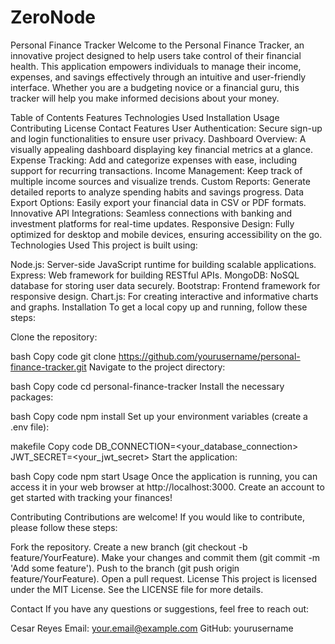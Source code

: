 # ZeroNode
Personal Finance Tracker
Welcome to the Personal Finance Tracker, an innovative project designed to help users take control of their financial health. This application empowers individuals to manage their income, expenses, and savings effectively through an intuitive and user-friendly interface. Whether you are a budgeting novice or a financial guru, this tracker will help you make informed decisions about your money.

Table of Contents
Features
Technologies Used
Installation
Usage
Contributing
License
Contact
Features
User Authentication: Secure sign-up and login functionalities to ensure user privacy.
Dashboard Overview: A visually appealing dashboard displaying key financial metrics at a glance.
Expense Tracking: Add and categorize expenses with ease, including support for recurring transactions.
Income Management: Keep track of multiple income sources and visualize trends.
Custom Reports: Generate detailed reports to analyze spending habits and savings progress.
Data Export Options: Easily export your financial data in CSV or PDF formats.
Innovative API Integrations: Seamless connections with banking and investment platforms for real-time updates.
Responsive Design: Fully optimized for desktop and mobile devices, ensuring accessibility on the go.
Technologies Used
This project is built using:

Node.js: Server-side JavaScript runtime for building scalable applications.
Express: Web framework for building RESTful APIs.
MongoDB: NoSQL database for storing user data securely.
Bootstrap: Frontend framework for responsive design.
Chart.js: For creating interactive and informative charts and graphs.
Installation
To get a local copy up and running, follow these steps:

Clone the repository:

bash
Copy code
git clone https://github.com/yourusername/personal-finance-tracker.git
Navigate to the project directory:

bash
Copy code
cd personal-finance-tracker
Install the necessary packages:

bash
Copy code
npm install
Set up your environment variables (create a .env file):

makefile
Copy code
DB_CONNECTION=<your_database_connection>
JWT_SECRET=<your_jwt_secret>
Start the application:

bash
Copy code
npm start
Usage
Once the application is running, you can access it in your web browser at http://localhost:3000. Create an account to get started with tracking your finances!

Contributing
Contributions are welcome! If you would like to contribute, please follow these steps:

Fork the repository.
Create a new branch (git checkout -b feature/YourFeature).
Make your changes and commit them (git commit -m 'Add some feature').
Push to the branch (git push origin feature/YourFeature).
Open a pull request.
License
This project is licensed under the MIT License. See the LICENSE file for more details.

Contact
If you have any questions or suggestions, feel free to reach out:

Cesar Reyes
Email: your.email@example.com
GitHub: yourusername
